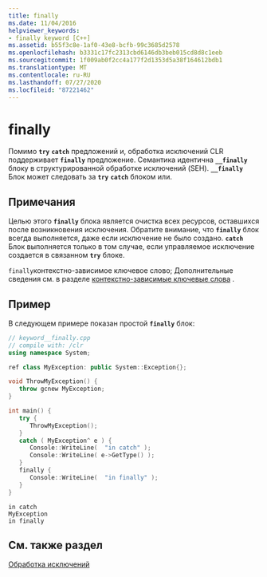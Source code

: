 ```yaml
---
title: finally
ms.date: 11/04/2016
helpviewer_keywords:
- finally keyword [C++]
ms.assetid: b55f3c8e-1af0-43e8-bcfb-99c3685d2578
ms.openlocfilehash: b3331c17fc2313cbd6146db3beb015cd8d8c1eeb
ms.sourcegitcommit: 1f009ab0f2cc4a177f2d1353d5a38f164612bdb1
ms.translationtype: MT
ms.contentlocale: ru-RU
ms.lasthandoff: 07/27/2020
ms.locfileid: "87221462"
---
```

# <a name="finally"></a>finally

Помимо **`try`** **`catch`** предложений и, обработка исключений CLR поддерживает **`finally`** предложение. Семантика идентична **`__finally`** блоку в структурированной обработке исключений (SEH). **`__finally`** Блок может следовать за **`try`** **`catch`** блоком или.

## <a name="remarks"></a>Примечания

Целью этого **`finally`** блока является очистка всех ресурсов, оставшихся после возникновения исключения. Обратите внимание, что **`finally`** блок всегда выполняется, даже если исключение не было создано. **`catch`** Блок выполняется только в том случае, если управляемое исключение создается в связанном **`try`** блоке.

`finally`контекстно-зависимое ключевое слово; Дополнительные сведения см. в разделе [контекстно-зависимые ключевые слова](../extensions/context-sensitive-keywords-cpp-component-extensions.md) .

## <a name="example"></a>Пример

В следующем примере показан простой **`finally`** блок:

```cpp
// keyword__finally.cpp
// compile with: /clr
using namespace System;

ref class MyException: public System::Exception{};

void ThrowMyException() {
   throw gcnew MyException;
}

int main() {
   try {
      ThrowMyException();
   }
   catch ( MyException^ e ) {
      Console::WriteLine(  "in catch" );
      Console::WriteLine( e->GetType() );
   }
   finally {
      Console::WriteLine(  "in finally" );
   }
}
```

```Output
in catch
MyException
in finally
```

## <a name="see-also"></a>См. также раздел

[Обработка исключений](../extensions/exception-handling-cpp-component-extensions.md)
